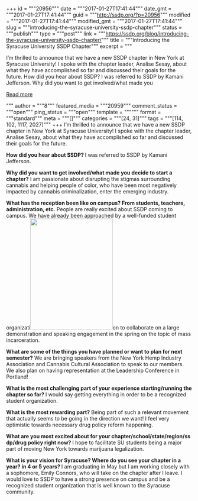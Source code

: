 +++
id = """20956"""
date = """2017-01-27T17:41:44"""
date_gmt = """2017-01-27T17:41:44"""
guid = """http://ssdp.org/?p=20956"""
modified = """2017-01-27T17:41:44"""
modified_gmt = """2017-01-27T17:41:44"""
slug = """introducing-the-syracuse-university-ssdp-chapter"""
status = """publish"""
type = """post"""
link = """https://ssdp.org/blog/introducing-the-syracuse-university-ssdp-chapter/"""
title = """Introducing the Syracuse University SSDP Chapter"""
excerpt = """<p>I&#8217;m thrilled to announce that we have a new SSDP chapter in New York at Syracuse University! I spoke with the chapter leader, Analise Sesay, about what they have accomplished so far and discussed their goals for the future. How did you hear about SSDP? I was referred to SSDP by Kamani Jefferson. Why did you want to get involved/what made you</p>
<div class="h10"></div>
<p><a class="more-link2 flat" href="https://ssdp.org/blog/introducing-the-syracuse-university-ssdp-chapter/">Read more</a></p>
"""
author = """8"""
featured_media = """20959"""
comment_status = """open"""
ping_status = """open"""
template = """"""
format = """standard"""
meta = """[]"""
categories = """[24, 31]"""
tags = """[114, 102, 1117, 2027]"""
+++
I&#8217;m thrilled to announce that we have a new SSDP chapter in New York at Syracuse University! I spoke with the chapter leader, Analise Sesay, about what they have accomplished so far and discussed their goals for the future.

<strong>How did you hear about SSDP?</strong><strong> </strong>I was referred to SSDP by Kamani Jefferson.

<strong>Why did you want to get involved/what made you decide to start a chapter?</strong> I am passionate about disrupting the stigmas surrounding cannabis and helping people of color, who have been most negatively impacted by cannabis criminalization, enter the emerging industry.

<strong>What has the reception been like on campus? From students, teachers, administration, etc.</strong> People are really excited about SSDP coming to campus. We have already been approached by a well-funded student organizati<a href="/assets/Screen-Shot-2017-01-27-at-12.39.32-PM.png"><img class="size-medium wp-image-20959 alignleft" src="http://ssdp.org/assets/Screen-Shot-2017-01-27-at-12.39.32-PM-223x300.png" alt="" width="223" height="300" /></a>on to collaborate on a large demonstration and speaking engagement in the spring on the topic of mass incarceration.

<strong>What are some of the things you have planned or want to plan for next semester?</strong> We are bringing speakers from the New York Hemp Industry Association and Cannabis Cultural Association to speak to our members. We also plan on having representation at the Leadership Conference in Portland!

<strong>What is the most challenging part of your experience starting/running the chapter so far?</strong><strong> </strong>I would say getting everything in order to be a recognized student organization.

<strong>What is the most rewarding part?</strong> Being part of such a relevant movement that actually seems to be going in the direction we want! I feel very optimistic towards necessary drug policy reform happening.

<strong>What are you most excited about for your chapter/school/state/region/ss<wbr />dp/drug policy right now? </strong>I hope to facilitate SU students being a major part of moving New York towards marijuana legalization.

<strong>What is your vision for Syracuse? Where do you see your chapter in a year? in 4 or 5 years? </strong>I am graduating in May but I am working closely with a sophomore, Emily Connors, who will take on the chapter after I leave. I would love to SSDP to have a strong presence on campus and be a recognized student organization that is well known to the Syracuse community.
